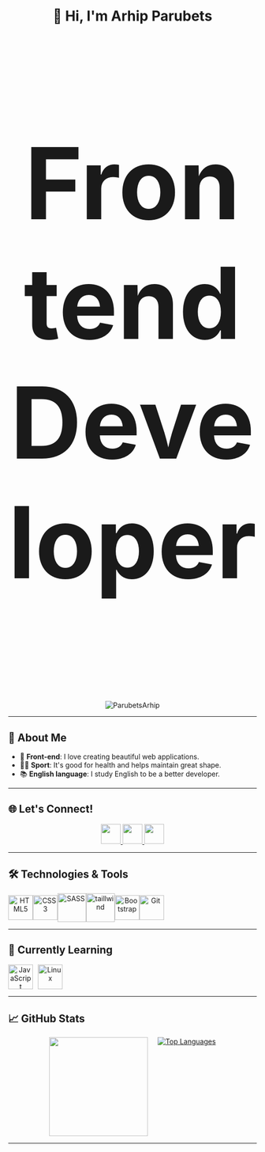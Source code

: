 # <p align="center">👋 Hi, I'm Arhip Parubets</p>

### <p align="center" style="font-size: 200px; font-weight: bold;">Frontend Developer</p>

<p align="center"> <img src="https://komarev.com/ghpvc/?username=ParubetsArhip&label=Profile%20views&color=0e75b6&style=flat" alt="ParubetsArhip" /> </p>

---

  ## 🚀 About Me
  - 🎨 **Front-end**: I love creating beautiful web applications.
  - 🏋️‍♂️ **Sport**: It's good for health and helps maintain great shape.
  - 📚 **English language**: I study English to be a better developer.

---

## 🌐 Let's Connect!
<p align="center">
  <a href="mailto:arhipparubets@gmail.com" target="_blank">
    <img src="https://upload.wikimedia.org/wikipedia/commons/4/4e/Gmail_Icon.png" height="40" width="40"/>
  </a>
  <a href="https://www.instagram.com/arhipfn?igsh=aWhlMDA2aTZlNDJs&utm_source=qr" target="_blank">
    <img src="https://upload.wikimedia.org/wikipedia/commons/a/a5/Instagram_icon.png" height="40" width="40"/>
  </a>
  <a href="https://t.me/arhiparch" target="_blank">
    <img src="https://upload.wikimedia.org/wikipedia/commons/8/82/Telegram_logo.svg" height="40" width="40"/>
  </a>
</p>

---

## 🛠️ Technologies & Tools

<div align="center" style="display: flex; align-items: center;">
  <img src="https://cdn.jsdelivr.net/gh/devicons/devicon@latest/icons/html5/html5-original.svg" alt="HTML5" width="50" height="50">
  <img src="https://cdn.jsdelivr.net/gh/devicons/devicon@latest/icons/css3/css3-original.svg" alt="CSS3" width="50" height="50">
  <img src="https://cdn.jsdelivr.net/gh/devicons/devicon@latest/icons/sass/sass-original.svg" alt="SASS" width="58" height="58">
  <img src="https://cdn.jsdelivr.net/gh/devicons/devicon@latest/icons/tailwindcss/tailwindcss-original.svg" alt="taillwind" width="58" height="58">
  <img src="https://cdn.jsdelivr.net/gh/devicons/devicon@latest/icons/bootstrap/bootstrap-original.svg" alt="Bootstrap" width="50" height="50">
  <img src="https://cdn.jsdelivr.net/gh/devicons/devicon@latest/icons/git/git-plain.svg" alt="Git" width="50" height="50">
</div>

---

## 🌱 Currently Learning

<div align="center" style="display: flex; align-items: center; column-gap: 10px;">
  <img src="https://cdn.jsdelivr.net/gh/devicons/devicon@latest/icons/javascript/javascript-original.svg" alt="JavaScript" width="50" height="50">
  <img src="https://cdn.jsdelivr.net/gh/devicons/devicon@latest/icons/linux/linux-original.svg" alt="Linux" width="50" height="50">
</div>
  
---

## 📈 GitHub Stats
<div align="center" height="200" style="display: flex; justify-content: center; gap: 20px; flex-wrap: wrap;">
  <a href="https://github.com/ParubetsArhip">
    <img src="https://github-readme-streak-stats.herokuapp.com/?user=ParubetsArhip&stroke=ffffff&background=1c1917&ring=0891b2&fire=0891b2&currStreakNum=ffffff&currStreakLabel=0891b2&sideNums=ffffff&sideLabels=ffffff&dates=ffffff&hide_border=true" height="200"/>
  </a>

  <a href="https://github.com/ParubetsArhip">
    <img src="https://github-readme-stats.vercel.app/api/top-langs/?username=ParubetsArhip&langs_count=10&title_color=0891b2&text_color=ffffff&icon_color=0891b2&bg_color=1c1917&hide_border=true&locale=en&custom_title=Top%20%Languages" alt="Top Languages"/>
  </a>
</div>

---
